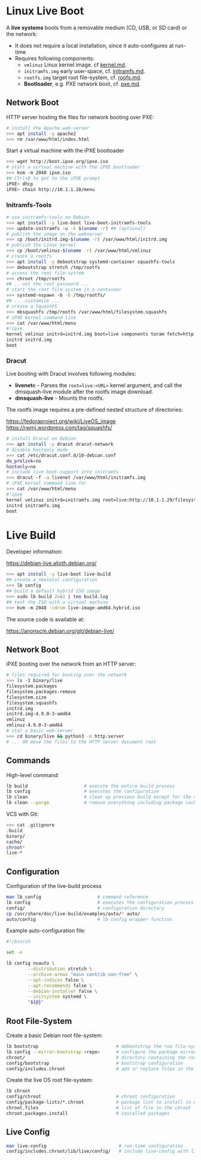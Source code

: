 # Linux Live Boot

A **live systems** boots from a removable medium (CD, USB, or SD card) or the network:

* It does not require a local installation, since it auto-configures at run-time
* Requires following components:
  - `vmlinuz` Linux kernel image. cf [kernel.md](kernel.md).
  - `initramfs.img` early user-space, cf. [initramfs.md](initramfs.md).
  - `rootfs.img` target root file-system, cf. [roofs.md](rootfs.md).
  - **Bootloader**, e.g. PXE network boot, cf. [pxe.md](../net/pxe.md).

## Network Boot

HTTP server hosting the files for network booting over PXE: 

```bash
# install the Apache web-server
>>> apt install -y apache2
>>> rm /var/www/html/index.html
```

Start a virtual machine with the iPXE bootloader

```bash
>>> wget http://boot.ipxe.org/ipxe.iso
# start a virtual machine with the iPXE bootloader
>>> kvm -m 2048 ipxe.iso
## Ctrl+B to get to the iPXE prompt
iPXE> dhcp
iPXE> chain http://10.1.1.28/menu
```

### Initramfs-Tools

```bash
# use initramfs-tools on Debian
>>> apt install -y live-boot live-boot-initramfs-tools
>>> update-initramfs -u -k $(uname -r) ## (optional)
# publish the image on the webserver
>>> cp /boot/initrd.img-$(uname -r) /var/www/html/initrd.img
# publish the Linux kernel
>>> cp /boot/vmlinuz-$(uname -r) /var/www/html/vmlinuz
# create a rootfs
>>> apt install -y debootstrap systemd-container squashfs-tools
>>> debootstrap stretch /tmp/rootfs
# access the root file-system
>>> chroot /tmp/rootfs
## ...set the root password ...
# start the root file-system in a container
>>> systemd-nspawn -b -D /tmp/rootfs/
## ... customize ...
# create a SquashFS
>>> mksquashfs /tmp/rootfs /var/www/html/filesystem.squashfs
# iPXE kernel command line
>>> cat /var/www/html/menu
#!ipxe
kernel vmlinuz initrd=initrd.img boot=live components toram fetch=http://10.1.1.28/filesystem.squashfs
initrd initrd.img
boot
```

### Dracut


Live booting with Dracut involves following modules:

* **livenet**e - Parses the `root=live:<URL>` kernel argument, and call the dmsquash-live module after the rootfs image download.
* **dmsquash-live**  - Mounts the rootfs. 

The rootfs image requires a pre-defined nested structure of directories:

<https://fedoraproject.org/wiki/LiveOS_image>  
<https://rwmj.wordpress.com/tag/squashfs/>

```bash
# install Dracut on Debian
>>> apt install -y dracut dracut-network
# disable hostonly mode
>>> cat /etc/dracut.conf.d/10-debian.conf
do_prelink=no
hostonly=no
# include live boot support into initramfs
>>> dracut -f -a livenet /var/www/html/initramfs.img
# iPXE kernel command line for
>>> cat /var/www/html/menu
#!ipxe
kernel vmlinuz initrd=initramfs.img root=live:http://10.1.1.29/filesystem.squashfs
initrd initramfs.img
boot
```


# Live Build

Developer information:

<https://debian-live.alioth.debian.org/>

```bash
>>> apt install -y live-boot live-build
## create a skeletal configuration
>>> lb config
## build a default hybrid ISO image 
>>> sudo lb build 2>&1 | tee build.log
## test the ISO with a virtual machine
>>> kvm -m 2048 -cdrom live-image-amd64.hybrid.iso
```

The source code is available at:

<https://anonscm.debian.org/git/debian-live/>


## Network Boot

iPXE booting over the network from an HTTP server:

```bash
# files required for booting over the network
>>> ls -1 binary/live                            
filesystem.packages
filesystem.packages-remove
filesystem.size
filesystem.squashfs
initrd.img
initrd.img-4.9.0-3-amd64
vmlinuz
vmlinuz-4.9.0-3-amd64
# star a basic web-server
>>> cd binary/live && python3 -m http.server
# ... OR move the files to the HTTP server document root
```

## Commands

High-level command:

```bash
lb build                     # execute the entire build process
lb config                    # executes the configuration
lb clean                     # clean up previous build except for the cache
lb clean --purge             # remove everything including package cache
```

VCS with Git:

```bash
>>> cat .gitignore 
.build
binary/
cache/
chroot*
live-*
```

## Configuration

Configuration of the live-build process

```bash
man lb_config                     # command reference
lb config                         # executes the configuration process
config/                           # configuration directory
cp /usr/share/doc/live-build/examples/auto/* auto/
auto/config                       # lb config wrapper function
```

Example auto-configuration file:

```bash
#!/bin/sh

set -e

lb config noauto \
        --distribution stretch \
        --archive-areas "main contrib non-free" \
        --apt-indices false \
        --apt-recommends false \
        --debian-installer false \
        --initsystem systemd \
        "${@}"
```

## Root File-System

Create a basic Debian root file-system:

```bash
lb bootstrap                             # debootstrap the roo file-system
lb config --mirror-bootstrap <repo>      # configure the package mirror used 
chroot/                                  # directory containing the root file-system
config/bootstrap                         # bootstrap configuration
config/includes.chroot                   # add or replace files in the chroot/
```

Create the live OS root file-system:

```bash
lb chroot
config/chroot                            # chroot configuration
config/package-lists/*.chroot            # package list to install in chroot
chroot.files                             # list of file in the chroot
chroot.packages.install                  # installed packages
```

## Live Config

```bash
man live-config                           # run-time configuration 
config/includes.chroot/lib/live/config/   # include live-config with live-build
```



